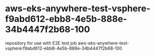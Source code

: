 # aws-eks-anywhere-test-vsphere-f9abd612-ebb8-4e5b-888e-34b4447f2b68-100
repository for use with E2E test job aws-eks-anywhere-test-vsphere:f9abd612-ebb8-4e5b-888e-34b4447f2b68-100
